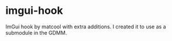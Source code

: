 # imgui-hook
ImGui hook by matcool with extra additions. I created it to use as a submodule in the GDMM.
